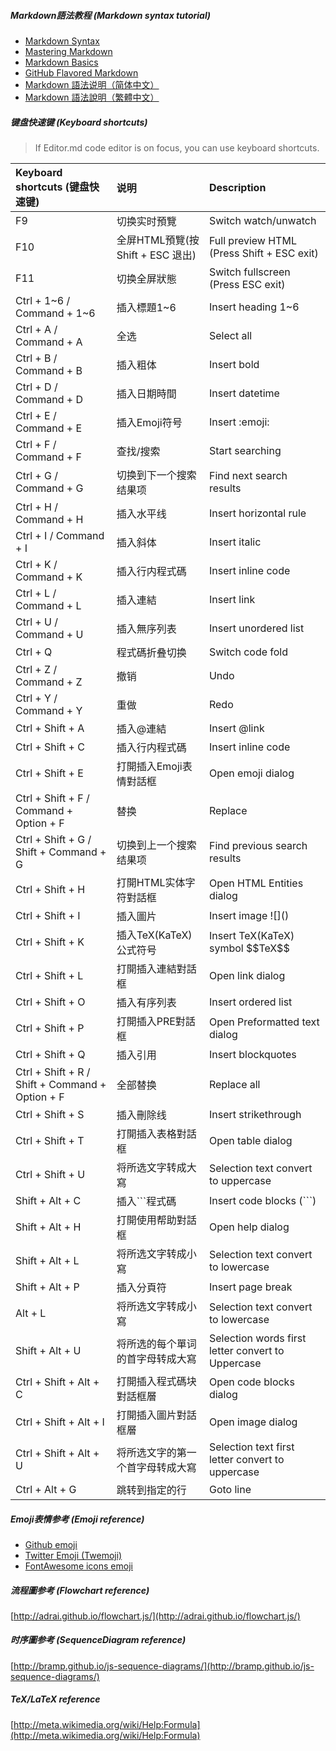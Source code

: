 ##### Markdown語法教程 (Markdown syntax tutorial)

- [Markdown Syntax](http://daringfireball.net/projects/markdown/syntax/ "Markdown Syntax")
- [Mastering Markdown](https://guides.github.com/features/mastering-markdown/ "Mastering Markdown")
- [Markdown Basics](https://help.github.com/articles/markdown-basics/ "Markdown Basics")
- [GitHub Flavored Markdown](https://help.github.com/articles/github-flavored-markdown/ "GitHub Flavored Markdown")
- [Markdown 語法说明（简体中文）](http://www.markdown.cn/ "Markdown 語法说明（简体中文）")
- [Markdown 語法說明（繁體中文）](http://markdown.tw/ "Markdown 語法說明（繁體中文）")

##### 键盘快速键 (Keyboard shortcuts)

> If Editor.md code editor is on focus, you can use keyboard shortcuts.
    
| Keyboard shortcuts (键盘快速键)                 |   说明                            | Description                                        |
| :---------------------------------------------- |:--------------------------------- | :------------------------------------------------- |
| F9                                              | 切换实时預覽                      | Switch watch/unwatch                               |
| F10                                             | 全屏HTML預覽(按 Shift + ESC 退出) | Full preview HTML (Press Shift + ESC exit)         |
| F11                                             | 切换全屏狀態                      | Switch fullscreen (Press ESC exit)                 |
| Ctrl + 1~6 / Command + 1~6                      | 插入標題1~6                       | Insert heading 1~6                                 |
| Ctrl + A / Command + A                          | 全选                              | Select all                                         |
| Ctrl + B / Command + B                          | 插入粗体                          | Insert bold                                        |
| Ctrl + D / Command + D                          | 插入日期時間                      | Insert datetime                                    |
| Ctrl + E / Command + E                          | 插入Emoji符号                     | Insert &#58;emoji&#58;                             |
| Ctrl + F / Command + F                          | 查找/搜索                         | Start searching                                    |
| Ctrl + G / Command + G                          | 切换到下一个搜索结果项            | Find next search results                           |
| Ctrl + H / Command + H                          | 插入水平线                        | Insert horizontal rule                             |
| Ctrl + I / Command + I                          | 插入斜体                          | Insert italic                                      |
| Ctrl + K / Command + K                          | 插入行内程式碼                      | Insert inline code                                 |
| Ctrl + L / Command + L                          | 插入連結                          | Insert link                                        |
| Ctrl + U / Command + U                          | 插入無序列表                      | Insert unordered list                              |
| Ctrl + Q                                        | 程式碼折叠切换                      | Switch code fold                                   |
| Ctrl + Z / Command + Z                          | 撤销                              | Undo                                               |
| Ctrl + Y / Command + Y                          | 重做                              | Redo                                               |
| Ctrl + Shift + A                                | 插入@連結                         | Insert &#64;link                                   |
| Ctrl + Shift + C                                | 插入行内程式碼                      | Insert inline code                                 |
| Ctrl + Shift + E                                | 打開插入Emoji表情對話框           | Open emoji dialog                                  |
| Ctrl + Shift + F / Command + Option + F         | 替换                              | Replace                                            |
| Ctrl + Shift + G / Shift + Command + G          | 切换到上一个搜索结果项            | Find previous search results                       |
| Ctrl + Shift + H                                | 打開HTML实体字符對話框            | Open HTML Entities dialog                          |
| Ctrl + Shift + I                                | 插入圖片                          | Insert image &#33;[]&#40;&#41;                     |
| Ctrl + Shift + K                                | 插入TeX(KaTeX)公式符号            | Insert TeX(KaTeX) symbol &#36;&#36;TeX&#36;&#36;   |
| Ctrl + Shift + L                                | 打開插入連結對話框                | Open link dialog                                   |
| Ctrl + Shift + O                                | 插入有序列表                      | Insert ordered list                                |
| Ctrl + Shift + P                                | 打開插入PRE對話框                 | Open Preformatted text dialog                      |
| Ctrl + Shift + Q                                | 插入引用                          | Insert blockquotes                                 |
| Ctrl + Shift + R / Shift + Command + Option + F | 全部替换                          | Replace all                                        |
| Ctrl + Shift + S                                | 插入刪除线                        | Insert strikethrough                               |
| Ctrl + Shift + T                                | 打開插入表格對話框                | Open table dialog                                  |
| Ctrl + Shift + U                                | 将所选文字转成大寫                | Selection text convert to uppercase                |
| Shift + Alt + C                                 | 插入```程式碼                       | Insert code blocks (```)                           |
| Shift + Alt + H                                 | 打開使用帮助對話框                | Open help dialog                                   |
| Shift + Alt + L                                 | 将所选文字转成小寫                | Selection text convert to lowercase                |
| Shift + Alt + P                                 | 插入分頁符                        | Insert page break                                  |
| Alt + L                                         | 将所选文字转成小寫                | Selection text convert to lowercase                |
| Shift + Alt + U                                 | 将所选的每个單词的首字母转成大寫  | Selection words first letter convert to Uppercase  |
| Ctrl + Shift + Alt + C                          | 打開插入程式碼块對話框層            | Open code blocks dialog                            |
| Ctrl + Shift + Alt + I                          | 打開插入圖片對話框層              | Open image dialog                                  |
| Ctrl + Shift + Alt + U                          | 将所选文字的第一个首字母转成大寫  | Selection text first letter convert to uppercase   |
| Ctrl + Alt + G                                  | 跳转到指定的行                    | Goto line                                          |

##### Emoji表情参考 (Emoji reference)

- [Github emoji](http://www.emoji-cheat-sheet.com/ "Github emoji")
- [Twitter Emoji \(Twemoji\)](http://twitter.github.io/twemoji/preview.html "Twitter Emoji \(Twemoji\)")
- [FontAwesome icons emoji](http://fortawesome.github.io/Font-Awesome/icons/ "FontAwesome icons emoji")

##### 流程圖参考 (Flowchart reference)

[http://adrai.github.io/flowchart.js/](http://adrai.github.io/flowchart.js/)

##### 时序圖参考 (SequenceDiagram reference)

[http://bramp.github.io/js-sequence-diagrams/](http://bramp.github.io/js-sequence-diagrams/)

##### TeX/LaTeX reference

[http://meta.wikimedia.org/wiki/Help:Formula](http://meta.wikimedia.org/wiki/Help:Formula)
